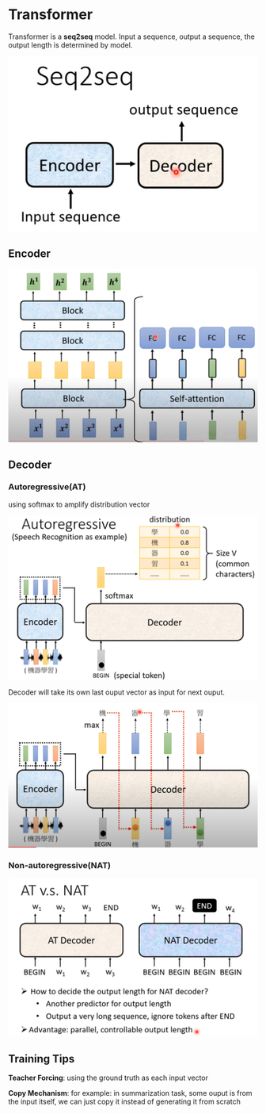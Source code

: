 # Transformer

Transformer is a **seq2seq** model. Input a sequence, output a sequence, the output length is determined by model.

![seq2seq](media/seq2seq.png)

## Encoder

![encoder](media/encoder.png)

## Decoder

### Autoregressive(AT)

using softmax to amplify distribution vector

![autoregressive](media/autoregressive.png)

Decoder will take its own last ouput vector as input for next ouput.

![selfinput](media/selfinput.png)



### Non-autoregressive(NAT)

![atnat](media/atnat.png)

## Training Tips

**Teacher Forcing**: using the ground truth as each input vector

**Copy Mechanism**: for example: in summarization task, some ouput is from the input itself, we can just copy it instead of generating it from scratch